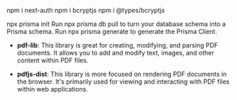 
npm i next-auth
npm i bcryptjs 
npm i @types/bcryptjs

npx prisma init
Run npx prisma db pull to turn your database schema into a Prisma schema.
Run npx prisma generate to generate the Prisma Client.


- **pdf-lib**: This library is great for creating, modifying, and parsing PDF documents. It allows you to add and modify text, images, and other content within PDF files.

- **pdfjs-dist**: This library is more focused on rendering PDF documents in the browser. It's primarily used for viewing and interacting with PDF files within web applications.
